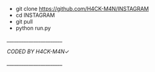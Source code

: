 * git clone https://github.com/H4CK-M4N/INSTAGRAM
* cd INSTAGRAM
* git pull
* python run.py





*_______________________*


   *CODED BY H4CK-M4N*✓

*_______________________*

